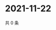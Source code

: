 # 2021-11-22

共 0 条

<!-- BEGIN WEIBO -->
<!-- 最后更新时间 Mon Nov 22 2021 12:19:22 GMT+0800 (China Standard Time) -->

<!-- END WEIBO -->
